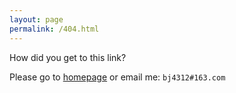 ```yaml
---
layout: page
permalink: /404.html
---
```


How did you get to this link?

Please go to [homepage](/) or email me: `bj4312#163.com`